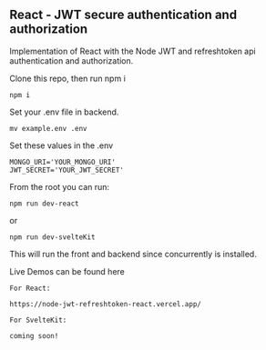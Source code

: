 ## React - JWT secure authentication and authorization

Implementation of React with the Node JWT and refreshtoken api authentication and authorization.

Clone this repo, then run npm i

    npm i

Set your .env file in backend.

    mv example.env .env

Set these values in the .env

    MONGO_URI='YOUR_MONGO_URI'
    JWT_SECRET='YOUR_JWT_SECRET'

From the root you can run:

    npm run dev-react

or

    npm run dev-svelteKit

This will run the front and backend since concurrently is installed.

Live Demos can be found here

    For React:

    https://node-jwt-refreshtoken-react.vercel.app/

    For SvelteKit:

    coming soon!
